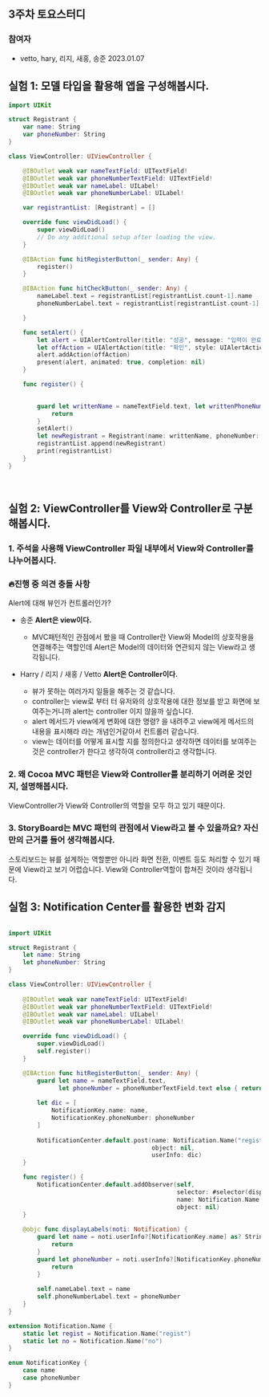 ## 3주차 토요스터디
### 참여자
- vetto, hary, 리지, 새홍, 송준
2023.01.07

## 실험 1: 모델 타입을 활용해 앱을 구성해봅시다.

```swift
import UIKit

struct Registrant {
    var name: String
    var phoneNumber: String
}

class ViewController: UIViewController {

    @IBOutlet weak var nameTextField: UITextField!
    @IBOutlet weak var phoneNumberTextField: UITextField!
    @IBOutlet weak var nameLabel: UILabel!
    @IBOutlet weak var phoneNumberLabel: UILabel!

    var registrantList: [Registrant] = []

    override func viewDidLoad() {
        super.viewDidLoad()
        // Do any additional setup after loading the view.
    }

    @IBAction func hitRegisterButton(_ sender: Any) {
        register()
    }

    @IBAction func hitCheckButton(_ sender: Any) {
        nameLabel.text = registrantList[registrantList.count-1].name
        phoneNumberLabel.text = registrantList[registrantList.count-1].phoneNumber

    }

    func setAlert() {
        let alert = UIAlertController(title: "성공", message: "입력이 완료되었습니다.", preferredStyle: UIAlertController.Style.alert)
        let offAction = UIAlertAction(title: "확인", style: UIAlertAction.Style.default, handler: nil)
        alert.addAction(offAction)
        present(alert, animated: true, completion: nil)
    }

    func register() {
    

        guard let writtenName = nameTextField.text, let writtenPhoneNumber = phoneNumberTextField.text else {
            return
        }
        setAlert()
        let newRegistrant = Registrant(name: writtenName, phoneNumber: writtenPhoneNumber)
        registrantList.append(newRegistrant)
        print(registrantList)
    }
}
```
<br/>

## 실험 2: ViewController를 View와 Controller로 구분해봅시다.
### 1. 주석을 사용해 ViewController 파일 내부에서 View와 Controller를 나누어봅시다.
### 🔥진행 중 의견 충돌 사항
Alert에 대해 뷰인가 컨트롤러인가?
- 송준
**Alert은 view이다.**
    - MVC패턴적인 관점에서 봤을 때 Controller란 View와 Model의 상호작용을 연결해주는 역할인데 Alert은 Model의 데이터와 연관되지 않는 View라고 생각됩니다.

- Harry / 리지 / 새홍 / Vetto
**Alert은 Controller이다.**
    - 뷰가 못하는 여러가지 일들을 해주는 것 같습니다. 
    - controller는 view로 부터 터 유저와의 상호작용에 대한 정보를 받고 화면에 보여주는거니까 alert는 controller 이지 않을까 싶습니다. 
    - alert 메서드가 view에게 변화에 대한 명령? 을 내려주고 view에게 메서드의 내용을 표시해라 라는 개념인거같아서 컨트롤러 같습니다.
    - view는 데이터를 어떻게 표시할 지를 정의한다고 생각하면 데이터를 보여주는 것은 controller가 한다고 생각하여 controller라고 생각합니다.
    
### 2. 왜 Cocoa MVC 패턴은 View와 Controller를 분리하기 어려운 것인지, 설명해봅시다.
ViewController가 View와 Controller의 역할을 모두 하고 있기 때문이다.



### 3. StoryBoard는 MVC 패턴의 관점에서 View라고 볼 수 있을까요? 자신만의 근거를 들어 생각해봅시다.

스토리보드는 뷰를 설계하는 역할뿐만 아니라 화면 전환, 이벤트 등도 처리할 수 있기 때문에 View라고 보기 어렵습니다. View와 Controller역할이 합쳐진 것이라 생각됩니다.
<br/>

## 실험 3: Notification Center를 활용한 변화 감지

```swift

import UIKit

struct Registrant {
    let name: String
    let phoneNumber: String
}

class ViewController: UIViewController {
    
    @IBOutlet weak var nameTextField: UITextField!
    @IBOutlet weak var phoneNumberTextField: UITextField!
    @IBOutlet weak var nameLabel: UILabel!
    @IBOutlet weak var phoneNumberLabel: UILabel!

    override func viewDidLoad() {
        super.viewDidLoad()
        self.register()
    }

    @IBAction func hitRegisterButton(_ sender: Any) {
        guard let name = nameTextField.text,
              let phoneNumber = phoneNumberTextField.text else { return }
        
        let dic = [
            NotificationKey.name: name,
            NotificationKey.phoneNumber: phoneNumber
        ]
        
        NotificationCenter.default.post(name: Notification.Name("regist"),
                                        object: nil,
                                        userInfo: dic)
    }

    func register() {
        NotificationCenter.default.addObserver(self,
                                               selector: #selector(displayLabels(noti:)),
                                               name: Notification.Name.regist,
                                               object: nil)
    }
    
    @objc func displayLabels(noti: Notification) {
        guard let name = noti.userInfo?[NotificationKey.name] as? String else {
            return
        }
        guard let phoneNumber = noti.userInfo?[NotificationKey.phoneNumber] as? String else {
            return
        }
        
        self.nameLabel.text = name
        self.phoneNumberLabel.text = phoneNumber
    }
}

extension Notification.Name {
    static let regist = Notification.Name("regist")
    static let no = Notification.Name("no")
}

enum NotificationKey {
    case name
    case phoneNumber
}
```
